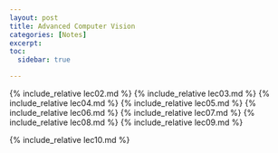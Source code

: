 ```yaml
---
layout: post
title: Advanced Computer Vision
categories: [Notes]
excerpt: 
toc: 
  sidebar: true

---
```


{% include_relative lec02.md %}
{% include_relative lec03.md %}
{% include_relative lec04.md %}
{% include_relative lec05.md %}
{% include_relative lec06.md %}
{% include_relative lec07.md %}
{% include_relative lec08.md %}
{% include_relative lec09.md %}

{% include_relative lec10.md %}
